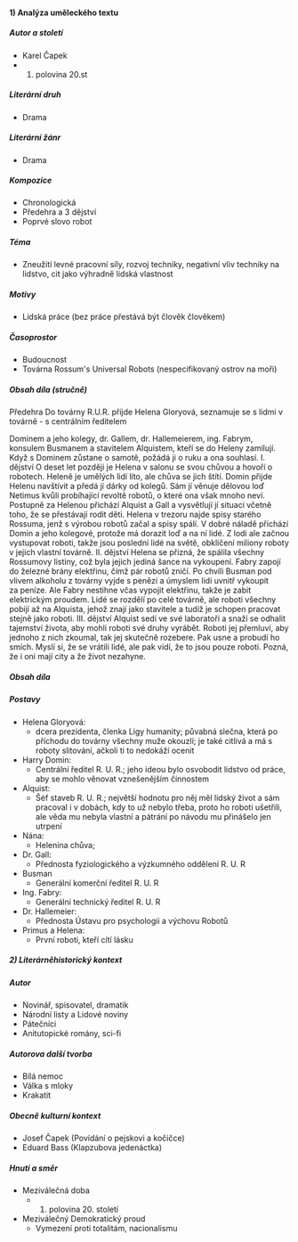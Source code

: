 #### 1) Analýza uměleckého textu
##### Autor a století
- Karel Čapek
- 1. polovina 20.st
##### Literární druh
- Drama
##### Literární žánr
- Drama
##### Kompozice
- Chronologická
- Předehra a 3 dějství
- Poprvé slovo robot
##### Téma
- Zneužití levné pracovní síly, rozvoj techniky, negativní vliv techniky na lidstvo, cit jako výhradně lidská vlastnost
##### Motivy
- Lidská práce (bez práce přestává být člověk člověkem)
##### Časoprostor
- Budoucnost
- Továrna Rossum's Universal Robots (nespecifikovaný ostrov na moři)
##### Obsah díla (stručně)
Předehra
Do továrny R.U.R. přijde Helena Gloryová, seznamuje se s lidmi v továrně - s centrálním ředitelem

Dominem a jeho kolegy, dr. Gallem, dr. Hallemeierem, ing. Fabrym, konsulem Busmanem a
stavitelem Alquistem, kteří se do Heleny zamilují. Když s Dominem zůstane o samotě, požádá ji o
ruku a ona souhlasí.
I. dějství
O deset let později je Helena v salonu se svou chůvou a hovoří o robotech. Heleně je umělých lidí líto,
ale chůva se jich štítí. Domin přijde Helenu navštívit a předá jí dárky od kolegů. Sám jí věnuje dělovou
loď Netimus kvůli probíhající revoltě robotů, o které ona však mnoho neví. Postupně za Helenou
přichází Alquist a Gall a vysvětlují jí situaci včetně toho, že se přestávají rodit děti.
Helena v trezoru najde spisy starého Rossuma, jenž s výrobou robotů začal a spisy spálí.
V dobré náladě přichází Domin a jeho kolegové, protože má dorazit loď a na ní lidé. Z lodi ale začnou
vystupovat roboti, takže jsou poslední lidé na světě, obklíčení miliony roboty v jejich vlastní továrně.
II. dějství
Helena se přizná, že spálila všechny Rossumovy listiny, což byla jejich jediná šance na vykoupení.
Fabry zapojí do železné brány elektřinu, čímž pár robotů zničí. Po chvíli Busman pod vlivem alkoholu z
továrny vyjde s penězi a úmyslem lidi uvnitř vykoupit za peníze. Ale Fabry nestihne včas vypojit
elektřinu, takže je zabit elektrickým proudem. Lidé se rozdělí po celé továrně, ale roboti všechny
pobijí až na Alquista, jehož znají jako stavitele a tudíž je schopen pracovat stejně jako roboti.
III. dějství
Alquist sedí ve své laboratoři a snaží se odhalit tajemství života, aby mohli roboti své druhy vyrábět.
Roboti jej přemluví, aby jednoho z nich zkoumal, tak jej skutečně rozebere. Pak usne a probudí ho
smích. Myslí si, že se vrátili lidé, ale pak vidí, že to jsou pouze roboti. Pozná, že i oni mají city a že
život nezahyne.
##### Obsah díla
##### Postavy
- Helena Gloryová:
	- dcera prezidenta, členka Ligy humanity; půvabná slečna, která po příchodu do továrny všechny muže okouzlí; je také citlivá a má s roboty slitování, ačkoli ti to nedokáží ocenit
- Harry Domin: 
	- Centrální ředitel R. U. R.; jeho ideou bylo osvobodit lidstvo od práce, aby se mohlo věnovat vznešenějším činnostem
- Alquist: 
	- Šéf staveb R. U. R.; největší hodnotu pro něj měl lidský život a sám pracoval i v dobách, kdy to už nebylo třeba, proto ho roboti ušetřili, ale věda mu nebyla vlastní a pátrání po návodu mu
přinášelo jen utrpení
- Nána: 
	- Helenina chůva;
- Dr. Gall: 
	- Přednosta fyziologického a výzkumného oddělení R. U. R
- Busman 
	- Generální komerční ředitel R. U. R
- Ing. Fabry: 
	- Generální technický ředitel R. U. R
- Dr. Hallemeier:
	- Přednosta Ústavu pro psychologii a výchovu Robotů
- Primus a Helena:
	- První roboti, kteří cítí lásku
##### 2) Literárněhistorický kontext
##### Autor
- Novinář, spisovatel, dramatik
- Národní listy a Lidové noviny
- Pátečníci
- Anitutopické romány, sci-fi
##### Autorova další tvorba
- Bílá nemoc
- Válka s mloky
- Krakatit
##### Obecně kulturní kontext
- Josef Čapek (Povídání o pejskovi a kočičce)
- Eduard Bass (Klapzubova jedenáctka)
##### Hnutí a směr
- Meziválečná doba
	- 1. polovina 20. století
- Meziválečný Demokratický proud
	- Vymezení proti totalitám, nacionalismu
